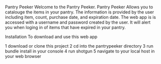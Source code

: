Pantry Peeker 
Welcome to the Pantry Peeker. Pantry Peeker Allows you to catalouge the items in your pantry. The information is provided by the user including item, count, purchase date, and expiration date. The web app is is accessed with a username and password created by the user. It will alert you when loging in of items that have expired in your pantry.

Installation
To download and use this web app

1 download or clone this project
2 cd into the pantrypeeker directory
3 run bundle install in your console
4 run shotgun
5 navigate to your local host in your web browser
